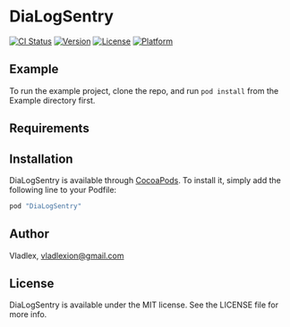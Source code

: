 # DiaLogSentry

[![CI Status](http://img.shields.io/travis/Vladlex/DiaLogSentry.svg?style=flat)](https://travis-ci.org/Vladlex/DiaLogSentry)
[![Version](https://img.shields.io/cocoapods/v/DiaLogSentry.svg?style=flat)](http://cocoapods.org/pods/DiaLogSentry)
[![License](https://img.shields.io/cocoapods/l/DiaLogSentry.svg?style=flat)](http://cocoapods.org/pods/DiaLogSentry)
[![Platform](https://img.shields.io/cocoapods/p/DiaLogSentry.svg?style=flat)](http://cocoapods.org/pods/DiaLogSentry)

## Example

To run the example project, clone the repo, and run `pod install` from the Example directory first.

## Requirements

## Installation

DiaLogSentry is available through [CocoaPods](http://cocoapods.org). To install
it, simply add the following line to your Podfile:

```ruby
pod "DiaLogSentry"
```

## Author

Vladlex, vladlexion@gmail.com

## License

DiaLogSentry is available under the MIT license. See the LICENSE file for more info.
